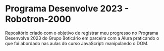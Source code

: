 # Programa Desenvolve 2023 - Robotron-2000

Repositório criado com o objetivo de registrar meu progresso no Programa Desenvolve 2023 do Grupo Boticário em parceira com a Alura praticando o que foi abordado nas aulas do curso JavaScript: manipulando o DOM.